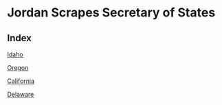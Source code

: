 # Jordan Scrapes Secretary of States

## Index

[Idaho](https://github.com/aarmora/jordan-scrapes-secretary-of-states/tree/master/src/idaho)

[Oregon](https://github.com/aarmora/jordan-scrapes-secretary-of-states/tree/master/src/oregon)

[California](https://github.com/aarmora/jordan-scrapes-secretary-of-states/tree/master/src/california)

[Delaware](https://github.com/aarmora/jordan-scrapes-secretary-of-states/tree/master/src/delaware)